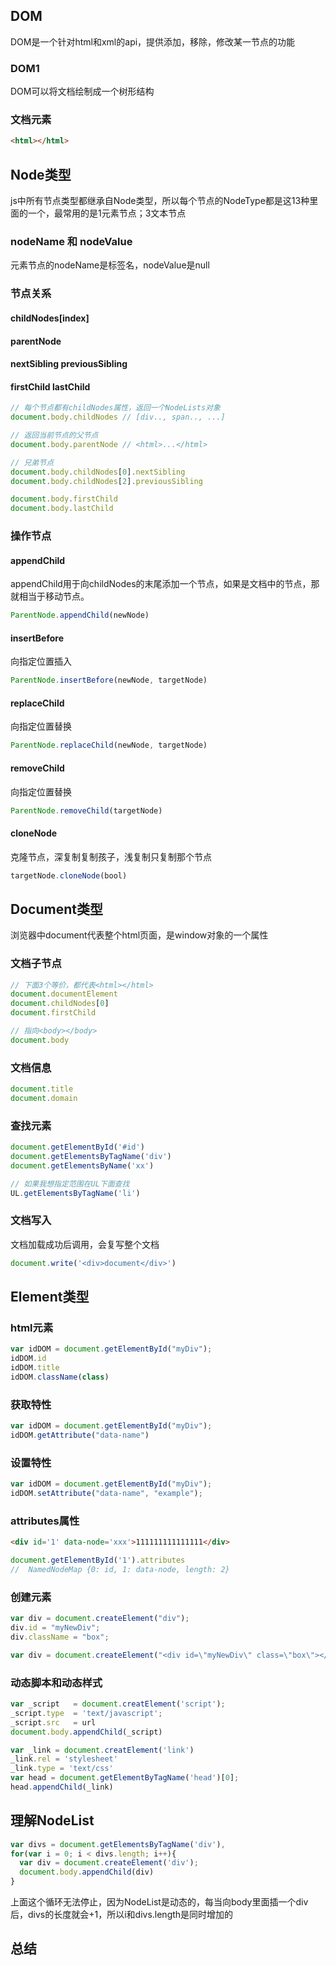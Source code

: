 ## DOM
DOM是一个针对html和xml的api，提供添加，移除，修改某一节点的功能

### DOM1
DOM可以将文档绘制成一个树形结构

### 文档元素
```html
<html></html>
```

## Node类型 
js中所有节点类型都继承自Node类型，所以每个节点的NodeType都是这13种里面的一个，最常用的是1元素节点；3文本节点

### nodeName 和 nodeValue
元素节点的nodeName是标签名，nodeValue是null

### 节点关系
#### childNodes[index]
#### parentNode 
#### nextSibling previousSibling
#### firstChild lastChild
```javascript
// 每个节点都有childNodes属性，返回一个NodeLists对象
document.body.childNodes // [div.., span.., ...]

// 返回当前节点的父节点
document.body.parentNode // <html>...</html>

// 兄弟节点
document.body.childNodes[0].nextSibling
document.body.childNodes[2].previousSibling

document.body.firstChild
document.body.lastChild
```

### 操作节点
#### appendChild
appendChild用于向childNodes的末尾添加一个节点，如果是文档中的节点，那就相当于移动节点。
```javascript
ParentNode.appendChild(newNode)
```

#### insertBefore
向指定位置插入
```javascript
ParentNode.insertBefore(newNode, targetNode)
```

#### replaceChild
向指定位置替换
```javascript
ParentNode.replaceChild(newNode, targetNode)
```

#### removeChild
向指定位置替换
```javascript
ParentNode.removeChild(targetNode)
```

#### cloneNode
克隆节点，深复制复制孩子，浅复制只复制那个节点
```javascript
targetNode.cloneNode(bool)
```

## Document类型
浏览器中document代表整个html页面，是window对象的一个属性
### 文档子节点
```javascript
// 下面3个等价，都代表<html></html>
document.documentElement
document.childNodes[0]
document.firstChild

// 指向<body></body>
document.body
```
### 文档信息
```javascript
document.title
document.domain
```

### 查找元素
```javascript
document.getElementById('#id')
document.getElementsByTagName('div')
document.getElementsByName('xx')

// 如果我想指定范围在UL下面查找
UL.getElementsByTagName('li')
```

### 文档写入
文档加载成功后调用，会复写整个文档
```javascript
document.write('<div>document</div>')
```

## Element类型

### html元素
```javascript
var idDOM = document.getElementById("myDiv");
idDOM.id
idDOM.title 
idDOM.className(class)
```

### 获取特性
```javascript
var idDOM = document.getElementById("myDiv");
idDOM.getAttribute("data-name")
```

### 设置特性
```javascript
var idDOM = document.getElementById("myDiv");
idDOM.setAttribute("data-name", "example");
```


### attributes属性
```html
<div id='1' data-node='xxx'>111111111111111</div>
```
```javascript
document.getElementById('1').attributes
//  NamedNodeMap {0: id, 1: data-node, length: 2}
```

### 创建元素
```javascript
var div = document.createElement("div");
div.id = "myNewDiv";
div.className = "box";

var div = document.createElement("<div id=\"myNewDiv\" class=\"box\"></div >");
```

### 动态脚本和动态样式
```javascript
var _script   = document.creatElement('script');
_script.type  = 'text/javascript'; 
_script.src   = url
document.body.appendChild(_script)

var _link = document.creatElement('link')
_link.rel = 'stylesheet'
_link.type = 'text/css'
var head = document.getElementByTagName('head')[0];
head.appendChild(_link)
```

## 理解NodeList
```javascript
var divs = document.getElementsByTagName('div'),
for(var i = 0; i < divs.length; i++){
  var div = document.createElement('div');
  document.body.appendChild(div)
}
```
上面这个循环无法停止，因为NodeList是动态的，每当向body里面插一个div后，divs的长度就会+1，所以i和divs.length是同时增加的



## 总结



